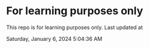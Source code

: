 # For learning purposes only
This repo is for learning purposes only.
Last updated at

Saturday, January 6, 2024 5:04:36 AM

